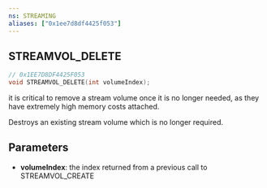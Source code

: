 ```yaml
---
ns: STREAMING
aliases: ["0x1ee7d8df4425f053"]
---
```

## STREAMVOL_DELETE

```c
// 0x1EE7D8DF4425F053
void STREAMVOL_DELETE(int volumeIndex);
```

it is critical to remove a stream volume once it is no longer needed, as they have extremely high memory costs attached.

Destroys an existing stream volume which is no longer required.


## Parameters
* **volumeIndex**: the index returned from a previous call to STREAMVOL_CREATE

